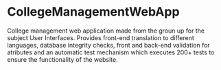 # CollegeManagementWebApp
 College management web application made from the groun up for the subject User Interfaces. 
 Provides front-end translation to different languages, database integrity checks, front and back-end validation for atributes and an automatic test mechanism which executes 200+ tests to ensure the functionality of the website.

